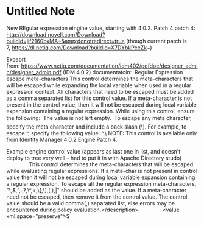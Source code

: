 # Untitled Note

New REgular expression eingine value, starting with 4.0.2. Patch 4
patch 4: 
<http://download.novell.com/Download?buildid=jif2160bxMA~&amp;donotredirect=true>
(though current patch is 7, <https://dl.netiq.com/Download?buildid=X7DYbkPceZk>~)

Exceprt from: <https://www.netiq.com/documentation/idm402/pdfdoc/designer_admin/designer_admin.pdf> (IDM 4.0.2) documentatoin:
 Regular Expression escape meta-characters This control determines the meta-characters that will be escaped while expanding the local variable when used in a regular expression context. All characters that need to be escaped must be added as a comma separated list for this control value. If a meta-character is not present in the control value, then it will not be escaped during local variable expansion containing a regular expression. While using this control, ensure the following:  The value is not left empty.  To escape any meta character, specify the meta character and include a back slash (\\). For example, to escape ^, specify the following value: ^,\\ NOTE: This control is available only from Identity Manager 4.0.2 Engine Patch 4. 

Example engine control value (appears as last one in list, and doesn't deploy to tree very well - had to put it in with Apache Directory studo)
     <definition display-name="Regular Expression escape meta-characters" display-name-ref="ecnm\_reecn" name="dirxml.engine.reg-ex-escape-chars" type="string">
               <description description-ref="ecds\_reecd">This control determines the meta-characters that will be escaped while evaluating regular expressions. If a meta-char is not present in control value then it will not be escaped during local variable expansion containing a regular expression.
To escape all the regular expression meta-characters, "\\,$,^,.,?,\*,+,\[,\],(,),|" should be added as the value.
If a meta-character need not be escaped, then remove it from the control value.
The control value should be a valid comma(,) separated list, else errors may be encountered during policy evaluation.</description>
               <value xml:space="preserve">$</value>
          </definition>
